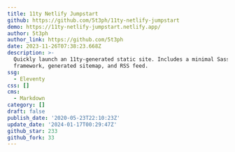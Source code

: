 ```yaml
---
title: 11ty Netlify Jumpstart
github: https://github.com/5t3ph/11ty-netlify-jumpstart
demo: https://11ty-netlify-jumpstart.netlify.app/
author: 5t3ph
author_link: https://github.com/5t3ph
date: 2023-11-26T07:38:23.668Z
description: >-
  Quickly launch an 11ty-generated static site. Includes a minimal Sass
  framework, generated sitemap, and RSS feed.
ssg:
  - Eleventy
css: []
cms:
  - Markdown
category: []
draft: false
publish_date: '2020-05-23T22:10:23Z'
update_date: '2024-01-17T00:29:47Z'
github_star: 233
github_fork: 33
---
```

